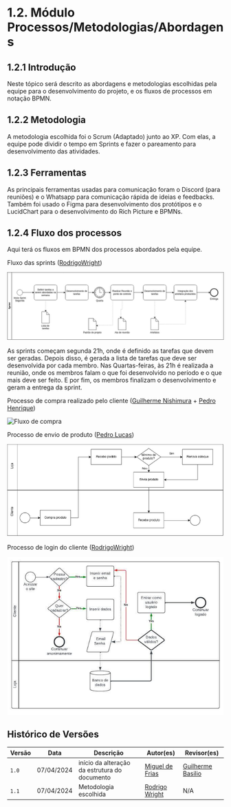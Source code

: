# 1.2. Módulo Processos/Metodologias/Abordagens

## 1.2.1 Introdução

Neste tópico será descrito as abordagens e metodologias escolhidas pela equipe para o desenvolvimento do projeto, e os fluxos de processos em notação BPMN.

## 1.2.2 Metodologia

A metodologia escolhida foi o Scrum (Adaptado) junto ao XP. Com elas, a equipe pode dividir o tempo em Sprints e fazer o pareamento para desenvolvimento das atividades.

## 1.2.3 Ferramentas

As principais ferramentas usadas para comunicação foram o Discord (para reuniões) e o Whatsapp para comunicação rápida de ideias e feedbacks. Também foi usado o Figma para desenvolvimento dos protótipos e o LucidChart para o desenvolvimento do Rich Picture e BPMNs.

## 1.2.4 Fluxo dos processos 

Aqui terá os fluxos em BPMN dos processos abordados pela equipe.

Fluxo das sprints ([RodrigoWright](https://github.com/RodrigoWright))

![Fluxo das sprints](SprintBPMN.jpg)

As sprints começam segunda 21h, onde é definido as tarefas que devem ser geradas. Depois disso, é gerada a lista de tarefas que deve ser desenvolvida por cada membro. Nas Quartas-feiras, às 21h é realizada a reunião, onde os membros falam o que foi desenvolvido no período e o que mais deve ser feito. E por fim, os membros finalizam o desenvolvimento e geram a entrega da sprint.

Processo de compra realizado pelo cliente ([Guilherme Nishimura](https://github.com/Guilherme-nishi) + [Pedro Henrique](https://github.com/pehenobra2))

![Fluxo de compra](compraBPMN)

Processo de envio de produto ([Pedro Lucas](https://github.com/AlefMemTav))

![Envio de produto](envioBPMN.jpeg)

Processo de login do cliente ([RodrigoWright](https://github.com/RodrigoWright))

![Login do cliente](LoginBPMN.jpeg)


## Histórico de Versões

| Versão |     Data    | Descrição   | Autor(es) | Revisor(es) |
| ------ | ----------- | ----------- | --------- | ----------- |
| `1.0`  | 07/04/2024 | início da alteração da estrutura do documento | [ Miguel de Frias ](https://github.com/migueldefrias)| [Guilherme Basilio](https://github.com/GuilhermeBES)|
| `1.1`  | 07/04/2024 | Metodologia escolhida | [ Rodrigo Wright ](https://github.com/RodrigoWright)| N/A |